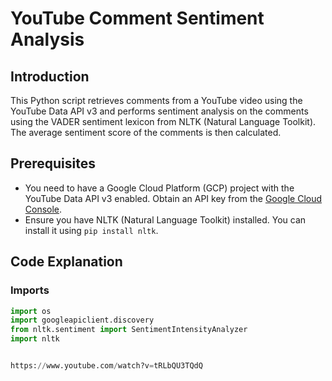 # YouTube Comment Sentiment Analysis

## Introduction
This Python script retrieves comments from a YouTube video using the YouTube Data API v3 and performs sentiment analysis on the comments using the VADER sentiment lexicon from NLTK (Natural Language Toolkit). The average sentiment score of the comments is then calculated.

## Prerequisites
- You need to have a Google Cloud Platform (GCP) project with the YouTube Data API v3 enabled. Obtain an API key from the [Google Cloud Console](https://console.cloud.google.com/).
- Ensure you have NLTK (Natural Language Toolkit) installed. You can install it using `pip install nltk`.

## Code Explanation

### Imports
```python
import os
import googleapiclient.discovery
from nltk.sentiment import SentimentIntensityAnalyzer
import nltk


https://www.youtube.com/watch?v=tRLbQU3TQdQ
